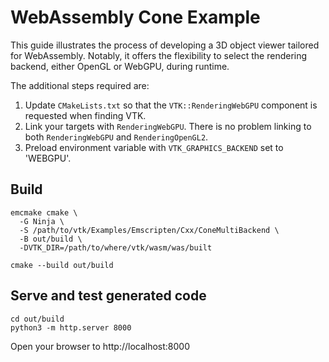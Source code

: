 # WebAssembly Cone Example

This guide illustrates the process of developing a 3D object viewer tailored for WebAssembly. Notably, it offers the flexibility to select the rendering backend, either OpenGL or WebGPU, during runtime.

The additional steps required are:

1. Update `CMakeLists.txt` so that the `VTK::RenderingWebGPU` component is requested when finding VTK.
2. Link your targets with `RenderingWebGPU`. There is no problem linking to both `RenderingWebGPU` and `RenderingOpenGL2`.
3. Preload environment variable with `VTK_GRAPHICS_BACKEND` set to 'WEBGPU'.

## Build

```
emcmake cmake \
  -G Ninja \
  -S /path/to/vtk/Examples/Emscripten/Cxx/ConeMultiBackend \
  -B out/build \
  -DVTK_DIR=/path/to/where/vtk/wasm/was/built

cmake --build out/build
```

## Serve and test generated code

```
cd out/build
python3 -m http.server 8000
```

Open your browser to http://localhost:8000
